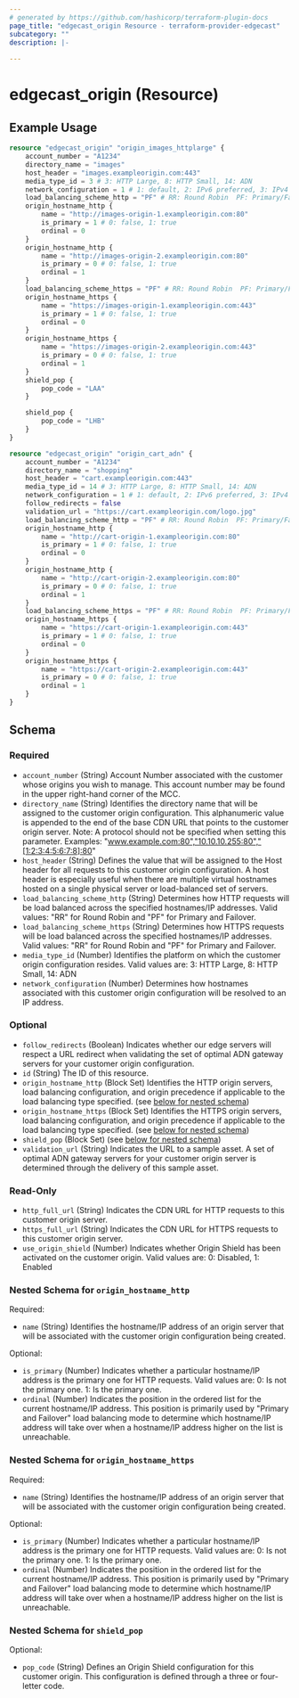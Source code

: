 ```yaml
---
# generated by https://github.com/hashicorp/terraform-plugin-docs
page_title: "edgecast_origin Resource - terraform-provider-edgecast"
subcategory: ""
description: |-
  
---
```


# edgecast_origin (Resource)



## Example Usage

```terraform
resource "edgecast_origin" "origin_images_httplarge" {
    account_number = "A1234"
    directory_name = "images"
    host_header = "images.exampleorigin.com:443"
    media_type_id = 3 # 3: HTTP Large, 8: HTTP Small, 14: ADN
    network_configuration = 1 # 1: default, 2: IPv6 preferred, 3: IPv4 preferred, 4: IPv4 only, 5: IPv6 only
    load_balancing_scheme_http = "PF" # RR: Round Robin  PF: Primary/Failover.
    origin_hostname_http {
        name = "http://images-origin-1.exampleorigin.com:80"
        is_primary = 1 # 0: false, 1: true
        ordinal = 0
    }
    origin_hostname_http {
        name = "http://images-origin-2.exampleorigin.com:80"
        is_primary = 0 # 0: false, 1: true
        ordinal = 1
    }
    load_balancing_scheme_https = "PF" # RR: Round Robin  PF: Primary/Failover.
    origin_hostname_https {
        name = "https://images-origin-1.exampleorigin.com:443"
        is_primary = 1 # 0: false, 1: true
        ordinal = 0
    }
    origin_hostname_https {
        name = "https://images-origin-2.exampleorigin.com:443"
        is_primary = 0 # 0: false, 1: true
        ordinal = 1
    }
    shield_pop {
        pop_code = "LAA"
    }

    shield_pop {
        pop_code = "LHB"
    }
}

resource "edgecast_origin" "origin_cart_adn" {
    account_number = "A1234"
    directory_name = "shopping"
    host_header = "cart.exampleorigin.com:443"
    media_type_id = 14 # 3: HTTP Large, 8: HTTP Small, 14: ADN
    network_configuration = 1 # 1: default, 2: IPv6 preferred, 3: IPv4 preferred, 4: IPv4 only, 5: IPv6 only
    follow_redirects = false
    validation_url = "https://cart.exampleorigin.com/logo.jpg"
    load_balancing_scheme_http = "PF" # RR: Round Robin  PF: Primary/Failover.
    origin_hostname_http {
        name = "http://cart-origin-1.exampleorigin.com:80"
        is_primary = 1 # 0: false, 1: true
        ordinal = 0
    }
    origin_hostname_http {
        name = "http://cart-origin-2.exampleorigin.com:80"
        is_primary = 0 # 0: false, 1: true
        ordinal = 1
    }
    load_balancing_scheme_https = "PF" # RR: Round Robin  PF: Primary/Failover.
    origin_hostname_https {
        name = "https://cart-origin-1.exampleorigin.com:443"
        is_primary = 1 # 0: false, 1: true
        ordinal = 0
    }
    origin_hostname_https {
        name = "https://cart-origin-2.exampleorigin.com:443"
        is_primary = 0 # 0: false, 1: true
        ordinal = 1
    }
}
```

<!-- schema generated by tfplugindocs -->
## Schema

### Required

- `account_number` (String) Account Number associated with the customer whose 
				origins you wish to manage. This account number may be found in 
				the upper right-hand corner of the MCC.
- `directory_name` (String) Identifies the directory name that will be 
				assigned to the customer origin configuration. This alphanumeric 
				value is appended to the end of the base CDN URL that points to 
				the customer origin server. Note: A protocol should not be 
				specified when setting this parameter. Examples: 
				"www.example.com:80","10.10.10.255:80","[1:2:3:4:5:6:7:8]:80"
- `host_header` (String) Defines the value that will be assigned to the 
				Host header for all requests to this customer origin 
				configuration. A host header is especially useful when there are 
				multiple virtual hostnames hosted on a single physical server or 
				load-balanced set of servers.
- `load_balancing_scheme_http` (String) Determines how HTTP requests will be 
				load balanced across the specified hostnames/IP 
				addresses. Valid values: "RR" for Round Robin and 
				"PF" for Primary and Failover.
- `load_balancing_scheme_https` (String) Determines how HTTPS requests will be 
				load balanced across the specified hostnames/IP 
				addresses. Valid values: "RR" for Round Robin and 
				"PF" for Primary and Failover.
- `media_type_id` (Number) Identifies the platform on which the customer 
				origin configuration resides. Valid values are:
				3: HTTP Large, 8: HTTP Small, 14: ADN
- `network_configuration` (Number) Determines how hostnames associated with this 
				customer origin configuration will be resolved to an IP 
				address.

### Optional

- `follow_redirects` (Boolean) Indicates whether our edge servers will respect a 
				URL redirect when validating the set of optimal ADN gateway 
				servers for your customer origin configuration.
- `id` (String) The ID of this resource.
- `origin_hostname_http` (Block Set) Identifies the HTTP origin servers, load 
				balancing configuration, and origin precedence if applicable to 
				the load balancing type specified. (see [below for nested schema](#nestedblock--origin_hostname_http))
- `origin_hostname_https` (Block Set) Identifies the HTTPS origin servers, load 
				balancing configuration, and origin precedence if applicable to 
				the load balancing type specified. (see [below for nested schema](#nestedblock--origin_hostname_https))
- `shield_pop` (Block Set) (see [below for nested schema](#nestedblock--shield_pop))
- `validation_url` (String) Indicates the URL to a sample asset. A set of 
				optimal ADN gateway servers for your customer origin server is 
				determined through the delivery of this sample asset.

### Read-Only

- `http_full_url` (String) Indicates the CDN URL for HTTP requests to this 
				customer origin server.
- `https_full_url` (String) Indicates the CDN URL for HTTPS requests to this 
				customer origin server.
- `use_origin_shield` (Number) Indicates whether Origin Shield has been activated 
				on the customer origin. Valid values are:
				0: Disabled, 1: Enabled

<a id="nestedblock--origin_hostname_http"></a>
### Nested Schema for `origin_hostname_http`

Required:

- `name` (String) Identifies the hostname/IP 
				address of an origin server that will be 
				associated with the customer origin 
				configuration being created.

Optional:

- `is_primary` (Number) Indicates whether a 
				particular hostname/IP address is the 
				primary one for HTTP requests.
				Valid values are:
				0: Is not the primary one.
				1: Is the primary one.
- `ordinal` (Number) Indicates the position in 
				the ordered list for the current 
				hostname/IP address. This position is 
				primarily used by "Primary and Failover" 
				load balancing mode to determine which 
				hostname/IP address will take over when 
				a hostname/IP address higher on the list 
				is unreachable.


<a id="nestedblock--origin_hostname_https"></a>
### Nested Schema for `origin_hostname_https`

Required:

- `name` (String) Identifies the hostname/IP 
				address of an origin server that will be 
				associated with the customer origin 
				configuration being created.

Optional:

- `is_primary` (Number) Indicates whether a 
				particular hostname/IP address is the 
				primary one for HTTP requests.
				Valid values are:
				0: Is not the primary one.
				1: Is the primary one.
- `ordinal` (Number) Indicates the position in 
				the ordered list for the current 
				hostname/IP address. This position is 
				primarily used by "Primary and Failover" 
				load balancing mode to determine which 
				hostname/IP address will take over when 
				a hostname/IP address higher on the list 
				is unreachable.


<a id="nestedblock--shield_pop"></a>
### Nested Schema for `shield_pop`

Optional:

- `pop_code` (String) Defines an Origin Shield configuration 
							for this customer origin. This configuration is 
							defined through a three or four-letter code.


